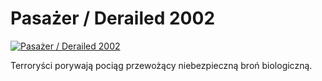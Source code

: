 Pasażer / Derailed 2002 
=============
[![Pasażer / Derailed 2002 ](http://vidos.pl/images/player.gif)](http://vidos.pl/pasazer-derailed-2002)

 Terroryści porywają pociąg przewożący niebezpieczną broń biologiczną.
